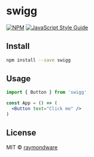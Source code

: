 # swigg

> 

[![NPM](https://img.shields.io/npm/v/swigg.svg)](https://www.npmjs.com/package/swigg) [![JavaScript Style Guide](https://img.shields.io/badge/code_style-standard-brightgreen.svg)](https://standardjs.com)

## Install

```bash
npm install --save swigg
```

## Usage

```jsx
import { Button } from 'swigg'

const App = () => (
  <Button text="Click me" />
)
```

## License

MIT © [raymondware](https://github.com/raymondware)
